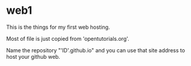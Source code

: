 # web1
This is the things for my first web hosting.

Most of file is just copied from 'opentutorials.org'.

Name the repository "'ID'.github.io" and you can use that site address to host your github web.
